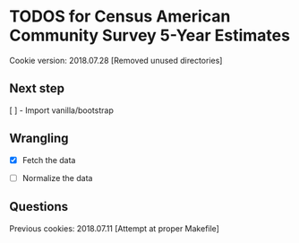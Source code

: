 # TODOS for Census American Community Survey 5-Year Estimates

Cookie version: 2018.07.28 [Removed unused directories]

## Next step

[ ] - Import vanilla/bootstrap


## Wrangling

- [x] Fetch the data
- [ ] Normalize the data


## Questions

Previous cookies: 2018.07.11 [Attempt at proper Makefile]
